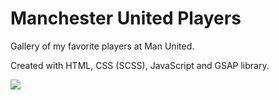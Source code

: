 # Manchester United Players
Gallery of my favorite players at Man United. 

Created with HTML, CSS (SCSS), JavaScript and GSAP library.


![](ManUtd.gif)
